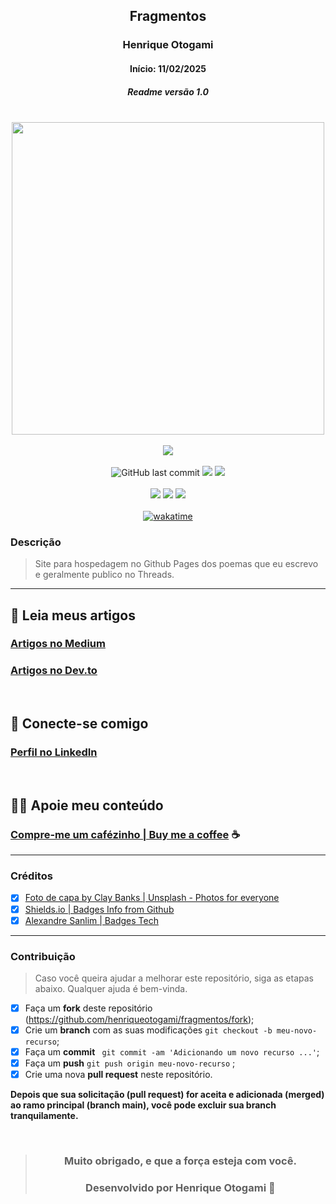 <div align="center">

## Fragmentos
### Henrique Otogami
#### Início: 11/02/2025
##### Readme versão 1.0

</div>
<br>
<div align="center">
<img width="500" src="https://github.com/henriqueotogami/todolistyoutube/blob/master/JAVA-Cover.png?raw=true">
</div>
<br>
<div align="center">
<img src="https://img.shields.io/github/release-date/henriqueotogami/fragmentos">
</div>
<br>
<div align="center">
<img alt="GitHub last commit" src="https://img.shields.io/github/last-commit/henriqueotogami/fragmentos">
<img src="https://img.shields.io/github/checks-status/henriqueotogami/fragmentos/main">
<img src="https://img.shields.io/github/issues/henriqueotogami/fragmentos">
</div>
<br>
<div align="center">
<img src="https://img.shields.io/github/forks/henriqueotogami/fragmentos?style=flat">
<img src="https://img.shields.io/github/stars/henriqueotogami/fragmentos?style=flat">
<img src="https://img.shields.io/github/license/henriqueotogami/fragmentos">
</div>
<br>
<div align=center>
<a href="https://wakatime.com/badge/user/1e53636e-c916-4d50-9ce1-f3ac75a883e3/project/a881fb0f-339f-409e-b020-2dc35352da26"><img src="https://wakatime.com/badge/user/1e53636e-c916-4d50-9ce1-f3ac75a883e3/project/a881fb0f-339f-409e-b020-2dc35352da26.svg" alt="wakatime"></a>
</div>

### Descrição
> Site para hospedagem no Github Pages dos poemas que eu escrevo e geralmente publico no Threads.

<hr>

## 📝 Leia meus artigos

### [Artigos no Medium](https://medium.com/@henriqueotogami)
### [Artigos no Dev.to](https://dev.to/henriqueotogami)

<br>

## 💼 Conecte-se comigo
### [Perfil no LinkedIn](https://www.linkedin.com/in/henrique-matheus-alves-pereira)

<br>

## 🙏🏻 Apoie meu conteúdo
### [Compre-me um cafézinho | Buy me a coffee](https://ko-fi.com/henriqueotogami) ☕

<hr>


### Créditos
- [x] [Foto de capa by Clay Banks | Unsplash - Photos for everyone](https://unsplash.com/photos/oO6Gm16Cqcg)
- [x] [Shields.io | Badges Info from Github](https://img.shields.io)
- [x] [Alexandre Sanlim | Badges Tech](https://github.com/alexandresanlim/Badges4-README.md-Profile)

<hr>

### Contribuição
> Caso você queira ajudar a melhorar este repositório, siga as etapas abaixo.
> Qualquer ajuda é bem-vinda.

- [x] Faça um **fork** deste repositório (https://github.com/henriqueotogami/fragmentos/fork);
- [x] Crie um **branch** com as suas modificações ` git checkout -b meu-novo-recurso `;
- [x] Faça um **commit** ` git commit -am 'Adicionando um novo recurso ...'`;
- [x] Faça um **push** ` git push origin meu-novo-recurso ` ;
- [x] Crie uma nova **pull request** neste repositório.

**Depois que sua solicitação (pull request) for aceita e adicionada (merged) ao ramo principal (branch main), você pode excluir sua branch tranquilamente.**

<div align="center">

<br>

> ### **Muito obrigado, e que a força esteja com você.**
>
> ### Desenvolvido por **Henrique Otogami** 🦁

</div>
